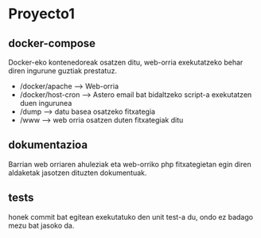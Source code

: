 # Proyecto1
<h2>docker-compose</h2>
Docker-eko kontenedoreak osatzen ditu, web-orria exekutatzeko behar diren ingurune guztiak prestatuz.
<ul>
  <li>/docker/apache --> Web-orria</li>
  <li>/docker/host-cron --> Astero email bat bidaltzeko script-a exekutatzen duen ingurunea</li>
  <li>/dump --> datu basea osatzeko fitxategia</li>
  <li>/www --> web orria osatzen duten fitxategiak ditu</li>
</ul>
<h2>dokumentazioa</h2>
Barrian web orriaren ahuleziak eta web-orriko php fitxategietan egin diren aldaketak jasotzen dituzten dokumentuak.
<h2>tests</h2>
honek commit bat egitean exekutatuko den unit test-a du, ondo ez badago mezu bat jasoko da.
